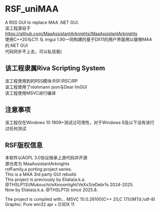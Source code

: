 # RSF_uniMAA 
A RSS GUI to replace MAA .NET GUI.  
该工程源自于 https://github.com/MaaAssistantArknights/MaaAssistantArknights  
使用C++20与C11 与 imgui 1.90一同构建的基于DX11的用户界面用以替换MAA的.NET GUI  
代码同步不上去，可以私信我(

## 该工程隶属Riva Scripting System
该工程使用到的RSS模块:RSF/RSC/RP  
该工程使用了nlohmann json与Dear ImGUI  
该工程使用MSVC进行编译  

## 注意事项
该工程仅在Windows 10 1909+测试过可用性，对于Windows 8及以下没有进行过任何测试

## RSF版权信息
本软件以AGPL 3.0协议继承上游代码并开源  
源仓库为 MaaAssistantArknights  
rsfFamily,a porting project series.  
This is a MAA 3rd party GUI rebuild.  
This project is previously by Eliata(a.k.a. @THSLP13)/Mukouchi/eXmoonlight/VeXs3/eDebr1s 2024-2025.  
Now by Eliata(a.k.a. @THSLP13) since 2025.8.  
  
The project is compiled with... MSVC 10.0.26100(C++ 20,C 17)(/MTd /utf-8)  
Graphic: Pure win32 api + D3DX 11  

